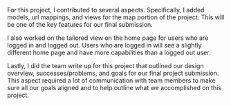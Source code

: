 For this project, I contributed to several aspects. Specifically, I added models, url mappings, and views for the map portion of the project. This will be one of the key features for our final submission.

I also worked on the tailored view on the home page for users who are logged in and logged out. Users who are logged in will see a slightly different home page and have more capabilities than a logged out user.

Lastly, I did the team write up for this project that outlined our design overview, successes/problems, and goals for our final project submission. This aspect required a lot of communication with team members to make sure all our goals aligned and to help outline what we accomplished on this project.